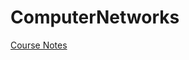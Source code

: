# ComputerNetworks

[Course Notes](https://github.com/913-Diaconu-Ana/ComputerNetworks/blob/main/Notes.md)
